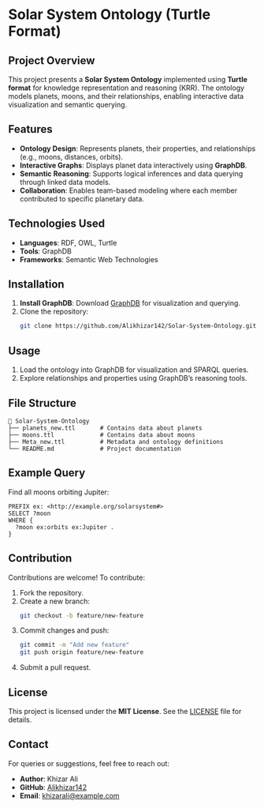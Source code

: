 # Solar System Ontology (Turtle Format)

## Project Overview
This project presents a **Solar System Ontology** implemented using **Turtle format** for knowledge representation and reasoning (KRR). The ontology models planets, moons, and their relationships, enabling interactive data visualization and semantic querying.

## Features
- **Ontology Design**: Represents planets, their properties, and relationships (e.g., moons, distances, orbits).
- **Interactive Graphs**: Displays planet data interactively using **GraphDB**.
- **Semantic Reasoning**: Supports logical inferences and data querying through linked data models.
- **Collaboration**: Enables team-based modeling where each member contributed to specific planetary data.

## Technologies Used
- **Languages**: RDF, OWL, Turtle
- **Tools**: GraphDB
- **Frameworks**: Semantic Web Technologies

## Installation
1. **Install GraphDB**: Download [GraphDB](https://www.ontotext.com/products/graphdb/) for visualization and querying.
2. Clone the repository:
   ```bash
   git clone https://github.com/Alikhizar142/Solar-System-Ontology.git
   ```

## Usage
1. Load the ontology into GraphDB for visualization and SPARQL queries.
2. Explore relationships and properties using GraphDB’s reasoning tools.

## File Structure
```
📂 Solar-System-Ontology
├── planets_new.ttl       # Contains data about planets
├── moons.ttl             # Contains data about moons
├── Meta_new.ttl          # Metadata and ontology definitions
└── README.md             # Project documentation
```

## Example Query
Find all moons orbiting Jupiter:
```sparql
PREFIX ex: <http://example.org/solarsystem#>
SELECT ?moon
WHERE {
  ?moon ex:orbits ex:Jupiter .
}
```

## Contribution
Contributions are welcome! To contribute:
1. Fork the repository.
2. Create a new branch:
   ```bash
   git checkout -b feature/new-feature
   ```
3. Commit changes and push:
   ```bash
   git commit -m "Add new feature"
   git push origin feature/new-feature
   ```
4. Submit a pull request.

## License
This project is licensed under the **MIT License**. See the [LICENSE](LICENSE) file for details.

## Contact
For queries or suggestions, feel free to reach out:
- **Author**: Khizar Ali
- **GitHub**: [Alikhizar142](https://github.com/Alikhizar142)
- **Email**: khizarali@example.com

